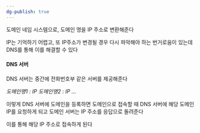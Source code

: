 ```yaml
---
dg-publish: true
---
```

도메인 네임 시스템으로, 도메인 명을 IP 주소로 변환해준다

IP는 기억하기 어렵고, 또 IP주소가 변경될 경우 다시 파악해야 하는 번거로움이 있는데
DNS를 통해 이를 해결할 수 있다

#### DNS 서버

DNS 서버는 중간에 전화번호부 같은 서버를 제공해준다

*도메인명1 : IP*
*도메인명2 : IP*
*...*

이렇게 DNS 서버에 도메인을 등록하면
도메인으로 접속할 때 DNS 서버에 해당 도메인 IP를 요청하게 되고
도메인 서버는 IP 주소를 응답으로 돌려준다

이를 통해 해당 IP 주소로 접속하게 된다